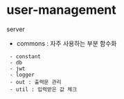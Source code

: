 # user-management

server
- commons : 자주 사용하는 부분 함수화
```
 - constant
 - db
 - jwt
 - logger
 - out : 출력문 관리
 - util : 입력받은 값 체크
```
